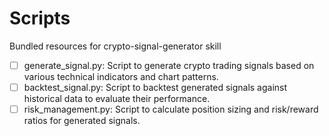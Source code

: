 # Scripts

Bundled resources for crypto-signal-generator skill

- [ ] generate_signal.py: Script to generate crypto trading signals based on various technical indicators and chart patterns.
- [ ] backtest_signal.py: Script to backtest generated signals against historical data to evaluate their performance.
- [ ] risk_management.py: Script to calculate position sizing and risk/reward ratios for generated signals.
